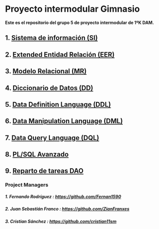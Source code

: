 # Proyecto intermodular Gimnasio

**Este es el repositorio del grupo 5 de proyecto intermodular de 1ºK DAM.**

## 1. [Sistema de información (SI)](https://github.com/Proyecto1K2024Grupo5/1-K_Proyecto_Gimnasio/blob/main/src/Docs/1.%20SI.md)

## 2. [Extended Entidad Relación (EER)](https://github.com/Proyecto1K2024Grupo5/1-K_Proyecto_Gimnasio/blob/main/src/Docs/2.%20EER.md)

## 3. [Modelo Relacional (MR)](https://github.com/Proyecto1K2024Grupo5/1-K_Proyecto_Gimnasio/blob/main/src/Docs/3.%20MR.md)

## 4. [Diccionario de Datos (DD)](https://github.com/Proyecto1K2024Grupo5/1-K_Proyecto_Gimnasio/blob/main/src/Docs/4.%20DD.md)

## 5. [Data Definition Language (DDL)](https://github.com/Proyecto1K2024Grupo5/1-K_Proyecto_Gimnasio/blob/main/src/Docs/5.%20DDL.md)

## 6. [Data Manipulation Language (DML)](https://github.com/Proyecto1K2024Grupo5/1-K_Proyecto_Gimnasio/blob/main/src/Docs/6.%20DML.md)

## 7. [Data Query Language (DQL)](https://github.com/Proyecto1K2024Grupo5/1-K_Proyecto_Gimnasio/blob/main/src/Docs/7.%20DQL.md)

## 8. [PL/SQL Avanzado](https://github.com/Proyecto1K2024Grupo5/1-K_Proyecto_Gimnasio/blob/main/src/Docs/8.%20PL%5CSQL%20Avanzado.md)

## 9. [Reparto de tareas DAO](https://github.com/Proyecto1K2024Grupo5/1-K_Proyecto_Gimnasio/blob/main/src/Docs/9.%20Reparto%20de%20Tareas%20DAO.md)

### Project Managers
##### 1. Fernando Rodríguez : https://github.com/Fernan1590
  
##### 2. Juan Sebastián Franco : https://github.com/ZianFranxes
  
##### 3. Cristian Sánchez : https://github.com/cristian11sm
   


